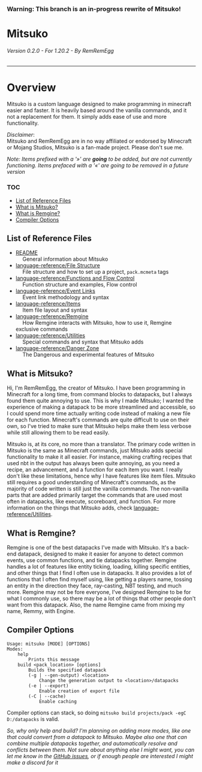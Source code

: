 <h3>Warning: This branch is an in-progress rewrite of Mitsuko!</h3>

<h1>Mitsuko</h1>
<h6>Version 0.2.0 - For 1.20.2 - By RemRemEgg</h6>

---

# Overview

Mitsuko is a custom language designed to make programming in minecraft easier and faster. It is heavily based around the
vanilla commands, and it not a replacement for them. It simply adds ease of use and more functionality.

*Disclaimer*:<br>Mitsuko and RemRemEgg are in no way affiliated or endorsed by Minecraft or Mojang Studios, Mitsuko is a
fan-made project. Please don't sue me.

*Note: Items prefixed with a '»' are **going** to be added, but are not currently functioning. Items prefaced with a '«'
are going to be removed in a future version*

### TOC

* [List of Reference Files](#list-of-reference-files)
* [What is Mitsuko?](#what-is-mitsuko)
* [What is Remgine?](#what-is-remgine)
* [Compiler Options](#compiler-options)

## List of Reference Files

* [README](README.md)<br>&emsp; General information about Mitsuko
* [language-reference/File Structure](language-reference/File%20Structure.md)<br>&emsp; File structure and how to set up a
  project, `pack.mcmeta` tags
* [language-reference/Functions and Flow Control](language-reference/Functions%20and%20Flow%20Control.md)<br>&emsp; Function
  structure and examples, Flow control
* [language-reference/Event Links](language-reference/Event%20Links.md)<br>&emsp; Event link methodology and syntax
* [language-reference/Items](language-reference/Items.md)<br>&emsp; Item file layout and syntax
* [language-reference/Remgine](language-reference/Remgine.md)<br>&emsp; How Remgine interacts with Mitsuko, how to use
  it, Remgine exclusive commands
* [language-reference/Utilities](language-reference/Utilities.md)<br>&emsp; Special commands and syntax that Mitsuko
  adds
* [language-reference/Danger Zone](language-reference/Danger%20Zone.md)<br>&emsp; The Dangerous and experimental features
  of Mitsuko

## What is Mitsuko?

Hi, I'm RemRemEgg, the creator of Mitsuko. I have been programming in Minecraft for a long time, from command blocks to
datapacks, but I always found them quite annoying to use. This is why I made Mitsuko; I wanted the experience of making
a datapack to be more streamlined and accessible, so I could spend more time actually writing code instead of making a
new file for each function. Minecraft's commands are quite difficult to use on their own, so I've tried to make sure
that Mitsuko helps make them less verbose while still allowing them to be read easily.

Mitsuko is, at its core, no more than a translator. The primary code written in Mitsuko is the same as Minecraft
commands, just Mitsuko adds special functionality to make it all easier. For instance, making crafting recipes that used
nbt in the output has always been quite annoying, as you need a recipe, an advancement, and a function for each item you
want. I really don't like these limitations, hence why I have features like item files. Mitsuko still requires a good
understanding of Minecraft's commands, as the majority of code written is still just the vanilla commands. The
non-vanilla parts that are added primarily target the commands that are used most often in datapacks, like execute,
scoreboard, and function. For more information on the things that Mitsuko adds,
check [language-reference/Utilities](language-reference/Utilities.md).

## What is Remgine?

Remgine is one of the best datapacks I've made with Mitsuko. It's a back-end datapack, designed to make it easier for
anyone to detect common events, use common functions, and tie datapacks together. Remgine handles a lot of features like
entity ticking, loading, killing specific entities, and other things that I find I often use in datapacks. It also
provides a lot of functions that I often find myself using, like getting a players name, tossing an entity in the
direction they face, ray-casting, NBT testing, and much more. Remgine may not be fore everyone, I've designed Remgine to
be for what I commonly use, so there may be a lot of things that other people don't want from this datapack. Also, the
name Remgine came from mixing my name, Remmy, with Engine.

## Compiler Options

```
Usage: mitsuko [MODE] [OPTIONS]
Modes:
	help
		Prints this message
	build <pack_location> [options]
		Builds the specified datapack
		(-g | --gen-output) <location>
			Change the generation output to <location>/datapacks
		(-e | --export)
			Enable creation of export file
		(-C | --cache)
			Enable caching
```

Compiler options can stack, so doing `mitsuko build projects/pack -egC D:/datapacks` is valid.

*So, why only help and build? I'm planning on adding more modes, like one that could convert from a datapack to Mitsuko.
Maybe also one that can combine multiple datapacks together, and automatically resolve and conflicts between them. Not
sure about anything else I might want, you can let me know in
the [GitHub issues](https://github.com/RemRemEgg/mitsuko/issues), or if enough people are interested I might make a
discord for it*